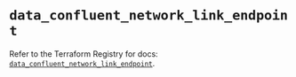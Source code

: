 # `data_confluent_network_link_endpoint`

Refer to the Terraform Registry for docs: [`data_confluent_network_link_endpoint`](https://registry.terraform.io/providers/confluentinc/confluent/2.10.0/docs/data-sources/network_link_endpoint).
